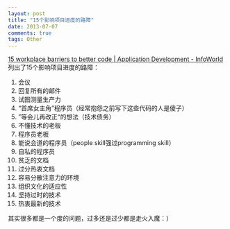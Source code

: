 ```yaml
---
layout: post
title: "15个影响项目进度的路障"
date: 2013-07-07
comments: true
tags: Other
---
```

<p><a href="https://www.infoworld.com/d/application-development/15-workplace-barriers-better-code-220975">15 workplace barriers to better code | Application Development - InfoWorld</a>列出了15个影响项目进度的路障：</p>
<ol>
<li>会议</li>
<li>回复所有的邮件</li>
<li>试图测量生产力</li>
<li>&ldquo;首席女主角&rdquo;程序员（经常抱怨之前写下这些代码的人是傻子）</li>
<li>&rdquo;等会儿再改正&ldquo;的想法（技术债务）</li>
<li>不懂技术的老板</li>
<li>程序员老板</li>
<li>能说会道的程序员（people skill强过programming skill）</li>
<li>自私的程序员</li>
<li>贫乏的文档</li>
<li>过分热衷文档</li>
<li>容易分散注意力的环境</li>
<li><span class="web-item">组织文化的适应性</span></li>
<li><span class="web-item">坚持过时的技术</span></li>
<li><span class="web-item">热衷最新的技术</span></li>
</ol>
<p>其实很多都是一个度的问题，过多还是过少都是走火入魔：）</p>